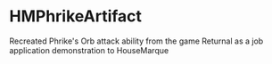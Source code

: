 # HMPhrikeArtifact
 Recreated Phrike's Orb attack ability from the game Returnal as a job application demonstration to HouseMarque
